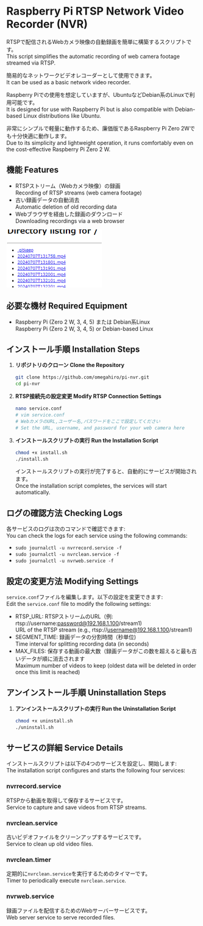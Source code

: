 # Raspberry Pi RTSP Network Video Recorder (NVR)

RTSPで配信されるWebカメラ映像の自動録画を簡単に構築するスクリプトです。<br>
This script simplifies the automatic recording of web camera footage streamed via RTSP.


簡易的なネットワークビデオレコーダーとして使用できます。<br>
It can be used as a basic network video recorder.

Raspberry Piでの使用を想定していますが、UbuntuなどDebian系のLinuxで利用可能です。<br>
It is designed for use with Raspberry Pi but is also compatible with Debian-based Linux distributions like Ubuntu.

非常にシンプルで軽量に動作するため、廉価版であるRaspberry Pi Zero 2Wでも十分快適に動作します。<br>
 Due to its simplicity and lightweight operation, it runs comfortably even on the cost-effective Raspberry Pi Zero 2 W.

## 機能 Features
- RTSPストリーム（Webカメラ映像）の録画<br>
  Recording of RTSP streams (web camera footage)
- 古い録画データの自動消去<br>
  Automatic deletion of old recording data
- Webブラウザを経由した録画のダウンロード<br>
  Downloading recordings via a web browser

![Example Image](https://github.com/omegahiro/pi-nvr/blob/master/docs/images/webdashboard.png)

## 必要な機材 Required Equipment
- Raspberry Pi (Zero 2 W, 3, 4, 5) または Debian系Linux<br>
  Raspberry Pi (Zero 2 W, 3, 4, 5) or Debian-based Linux

## インストール手順 Installation Steps

1. **リポジトリのクローン Clone the Repository**
    ```sh
    git clone https://github.com/omegahiro/pi-nvr.git
    cd pi-nvr
    ```

2. **RTSP接続先の設定変更 Modify RTSP Connection Settings**
    ```sh
    nano service.conf
    # vim service.conf
    # WebカメラのURL,ユーザー名,パスワードをここで設定してください
    # Set the URL, username, and password for your web camera here
    ```

3. **インストールスクリプトの実行 Run the Installation Script**
    ```sh
    chmod +x install.sh
    ./install.sh
    ```
    インストールスクリプトの実行が完了すると、自動的にサービスが開始されます。<br>
    Once the installation script completes, the services will start automatically.

## ログの確認方法 Checking Logs
各サービスのログは次のコマンドで確認できます:<br>
You can check the logs for each service using the following commands:
 - `sudo journalctl -u nvrrecord.service -f`
 - `sudo journalctl -u nvrclean.service -f`
 - `sudo journalctl -u nvrweb.service -f`

## 設定の変更方法 Modifying Settings
 `service.conf`ファイルを編集します。以下の設定を変更できます:<br>
Edit the `service.conf` file to modify the following settings:

 - RTSP_URL: RTSPストリームのURL（例: rtsp://username:password@192.168.1.100/stream1)<br>
   URL of the RTSP stream (e.g., rtsp://username@192.168.1.100/stream1)
 - SEGMENT_TIME: 録画データの分割時間（秒単位)<br>
   Time interval for splitting recording data (in seconds)
 - MAX_FILES: 保存する動画の最大数（録画データがこの数を超えると最も古いデータが順に消去されます<br>
   Maximum number of videos to keep (oldest data will be deleted in order once this limit is reached)

## アンインストール手順 Uninstallation Steps
1. **アンインストールスクリプトの実行 Run the Uninstallation Script**
    ```sh
    chmod +x uninstall.sh
    ./uninstall.sh
    ```

## サービスの詳細 Service Details
インストールスクリプトは以下の4つのサービスを設定し、開始します:<br>
The installation script configures and starts the following four services:

### nvrrecord.service
RTSPから動画を取得して保存するサービスです。<br>
Service to capture and save videos from RTSP streams.

### nvrclean.service
古いビデオファイルをクリーンアップするサービスです。<br>
Service to clean up old video files.

### nvrclean.timer
定期的に`nvrclean.service`を実行するためのタイマーです。<br>
Timer to periodically execute `nvrclean.service`.

### nvrweb.service
録画ファイルを配信するためのWebサーバーサービスです。<br>
Web server service to serve recorded files.
